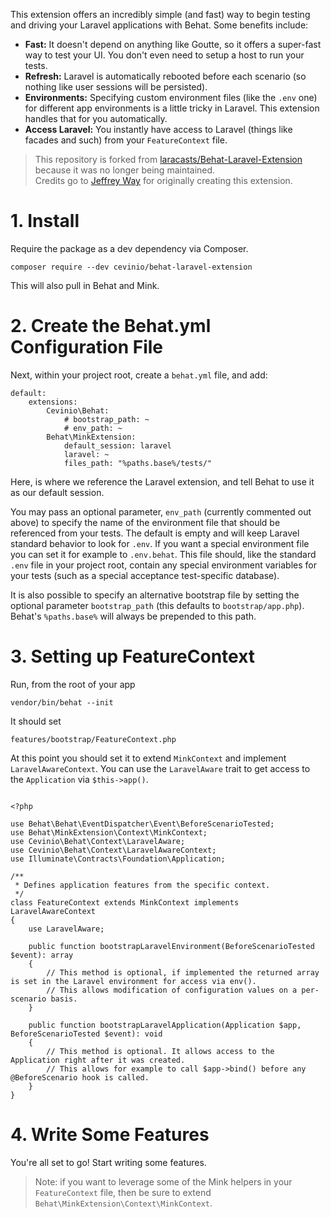 This extension offers an incredibly simple (and fast) way to begin testing and driving your Laravel applications with Behat. Some benefits include:

- **Fast:** It doesn't depend on anything like Goutte, so it offers a super-fast way to test your UI. You don't even need to setup a host to run your tests.
- **Refresh:** Laravel is automatically rebooted before each scenario (so nothing like user sessions will be persisted).
- **Environments:** Specifying custom environment files (like the `.env` one) for different app environments is a little tricky in Laravel. This extension handles that for you automatically.
- **Access Laravel:** You instantly have access to Laravel (things like facades and such) from your `FeatureContext` file.

> This repository is forked from [laracasts/Behat-Laravel-Extension](https://github.com/laracasts/Behat-Laravel-Extension) because it was no longer being maintained.  
> Credits go to [Jeffrey Way](https://github.com/JeffreyWay) for originally creating this extension.

# 1. Install

Require the package as a dev dependency via Composer.

    composer require --dev cevinio/behat-laravel-extension

This will also pull in Behat and Mink.

# 2. Create the Behat.yml Configuration File

Next, within your project root, create a `behat.yml` file, and add:

```
default:
    extensions:
        Cevinio\Behat:
            # bootstrap_path: ~
            # env_path: ~
        Behat\MinkExtension:
            default_session: laravel
            laravel: ~
            files_path: "%paths.base%/tests/"
```

Here, is where we reference the Laravel extension, and tell Behat to use it as our default session.

You may pass an optional parameter, `env_path` (currently commented out above) to specify the name of the environment file that should be referenced from your tests.
The default is empty and will keep Laravel standard behavior to look for `.env`. If you want a special environment file you can set it for example to `.env.behat`.  This file should, like the standard `.env` file in your project root, contain any special environment variables  for your tests (such as a special acceptance test-specific database).

It is also possible to specify an alternative bootstrap file by setting the optional parameter `bootstrap_path` (this defaults to `bootstrap/app.php`). Behat's `%paths.base%` will always be prepended to this path.

# 3. Setting up FeatureContext

Run, from the root of your app

~~~
vendor/bin/behat --init
~~~

It should set 

~~~
features/bootstrap/FeatureContext.php
~~~ 

At this point you should set it to extend `MinkContext` and implement `LaravelAwareContext`.
You can use the `LaravelAware` trait to get access to the `Application` via `$this->app()`.

~~~

<?php

use Behat\Behat\EventDispatcher\Event\BeforeScenarioTested;
use Behat\MinkExtension\Context\MinkContext;
use Cevinio\Behat\Context\LaravelAware;
use Cevinio\Behat\Context\LaravelAwareContext;
use Illuminate\Contracts\Foundation\Application;

/**
 * Defines application features from the specific context.
 */
class FeatureContext extends MinkContext implements LaravelAwareContext
{
    use LaravelAware;

    public function bootstrapLaravelEnvironment(BeforeScenarioTested $event): array
    {
        // This method is optional, if implemented the returned array is set in the Laravel environment for access via env().
        // This allows modification of configuration values on a per-scenario basis.
    }

    public function bootstrapLaravelApplication(Application $app, BeforeScenarioTested $event): void
    {
        // This method is optional. It allows access to the Application right after it was created.
        // This allows for example to call $app->bind() before any @BeforeScenario hook is called. 
    }
}
~~~ 


# 4. Write Some Features

You're all set to go! Start writing some features.

> Note: if you want to leverage some of the Mink helpers in your `FeatureContext` file, then be sure to extend `Behat\MinkExtension\Context\MinkContext`.
